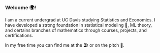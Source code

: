 ### Welcome 🌍!

I am a current undergrad at UC Davis studying Statistics and Economics. I have developed a strong foundation in statistical modeling 🔢, ML theory, and certains branches of mathematics through courses, projects, and certifications. 

In my free time you can find me at the 🏖 or on the pitch 💫. 

<!--
**ssunsonic/ssunsonic** is a ✨ _special_ ✨ repository because its `README.md` (this file) appears on your GitHub profile.

Here are some ideas to get you started:

- 🔭 I’m currently working on ...
- 🌱 I’m currently learning ...
- 👯 I’m looking to collaborate on ...
- 🤔 I’m looking for help with ...
- 💬 Ask me about ...
- 📫 How to reach me: ...
- 😄 Pronouns: ...
- ⚡ Fun fact: ...
-->

